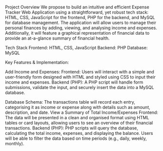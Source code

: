 Project Overview
We propose to build an intuitive and efficient Expense Tracker Web Application using a straightforward, yet robust tech stack: HTML, CSS, JavaScript for the frontend, PHP for the backend, and MySQL  for database management. The application will allow users to manage their personal finances by adding, viewing, and analysing income and expenses. Additionally, it will feature a graphical representation of financial data to provide an at-a-glance summary of financial health.


Tech Stack
Frontend: HTML, CSS, JavaScript
Backend: PHP
Database: MySQL

Key Features & Implementation:

Add Income and Expenses:
Frontend: Users will interact with a simple and user-friendly form designed with HTML and styled using CSS to input their income and expenses.
Backend (PHP): A PHP script will handle form submissions, validate the input, and securely insert the data into a MySQL database.

Database Schema:
The transactions table will record each entry, categorising it as income or expense along with details such as amount, description, and date.
View a Summary of Total Income/Expenses
Frontend: The data will be presented in a clean and organised format using HTML tables or card layouts, allowing users to see an overview of their financial transactions.
Backend (PHP): PHP scripts will query the database, calculating the total income, expenses, and displaying the balance.
Users will be able to filter the data based on time periods (e.g., daily, weekly, monthly).



